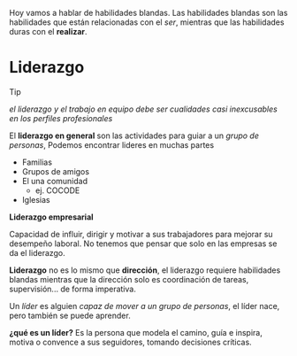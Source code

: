 Hoy vamos a hablar de habilidades blandas. Las habilidades blandas son las habilidades que están relacionadas con el *ser*, mientras que las habilidades duras con el **realizar**.

# Liderazgo 

> [!TIP]
> *el liderazgo y el trabajo en equipo debe ser cualidades casi inexcusables en los perfiles profesionales*


El **liderazgo en general** son las actividades para guiar a un *grupo de personas*, Podemos encontrar lideres en muchas partes
- Familias
- Grupos de amigos
- El una comunidad
	- ej. COCODE
- Iglesias

**Liderazgo empresarial**

Capacidad de influir, dirigir y motivar a sus trabajadores para mejorar su desempeño laboral. No tenemos que pensar que solo en las empresas se da el liderazgo.

**Liderazgo** no es lo mismo que **dirección**, el liderazgo requiere habilidades blandas mientras que la dirección solo es coordinación de tareas, supervisión... de forma imperativa.

Un *líder* es alguien *capaz de mover a un grupo de personas*, el líder nace, pero también se puede aprender.

**¿qué es un líder?**
Es la persona que modela el camino, guía e inspira, motiva o convence a sus seguidores, tomando decisiones críticas.

